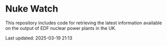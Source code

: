 # Nuke Watch

This repository includes code for retrieving the latest information available on the output of EDF nuclear power plants in the UK.

Last updated: 2025-03-19 21:13